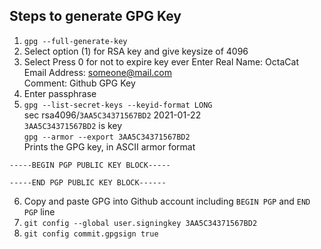 ## Steps to generate GPG Key
1. `gpg --full-generate-key`
2. Select option (1) for RSA key and give keysize of 4096
3. Select Press 0 for not to expire key ever
Enter Real Name: OctaCat<br>
Email Address: someone@mail.com<br>
Comment: Github GPG Key<br>
4. Enter passphrase
5. `gpg --list-secret-keys --keyid-format LONG`<br>
sec rsa4096/`3AA5C34371567BD2` 2021-01-22<br>
`3AA5C34371567BD2` is key<br>
`gpg --armor --export 3AA5C34371567BD2`<br>
Prints the GPG key, in ASCII armor format
```
-----BEGIN PGP PUBLIC KEY BLOCK-----

-----END PGP PUBLIC KEY BLOCK------
```
6. Copy and paste GPG into Github account including `BEGIN PGP` and `END PGP` line
7. `git config --global user.signingkey 3AA5C34371567BD2`
8. `git config commit.gpgsign true`
